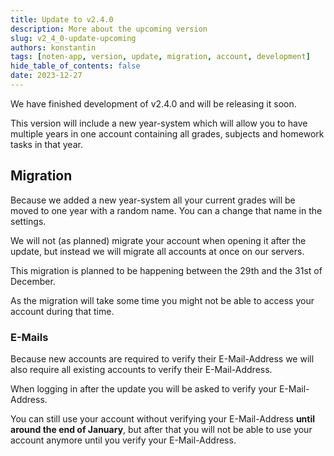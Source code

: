 ```yaml
---
title: Update to v2.4.0
description: More about the upcoming version
slug: v2_4_0-update-upcoming
authors: konstantin
tags: [noten-app, version, update, migration, account, development]
hide_table_of_contents: false
date: 2023-12-27
---
```


We have finished development of v2.4.0 and will be releasing it soon.

This version will include a new year-system which will allow you to have multiple years in one account containing all grades, subjects and homework tasks in that year.

<!-- truncate -->

## Migration

Because we added a new year-system all your current grades will be moved to one year with a random name. You can a
change that name in the settings.

We will not (as planned) migrate your account when opening it after the update, but instead we will migrate all accounts at once on our servers.

This migration is planned to be happening between the 29th and the 31st of December.

As the migration will take some time you might not be able to access your account during that time.

### E-Mails

Because new accounts are required to verify their E-Mail-Address we will also require all existing accounts to verify their E-Mail-Address.

When logging in after the update you will be asked to verify your E-Mail-Address.

You can still use your account without verifying your E-Mail-Address **until around the end of January**, but after that you will not be able to use your account anymore until you verify your E-Mail-Address.
